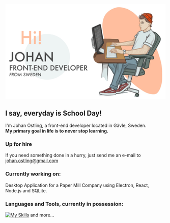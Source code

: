 ![alt text](Untitled_Artwork.jpg?raw=true)
## I say, everyday is School Day!
I'm Johan Östling, a front-end developer located in Gävle, Sweden.  
**My primary goal in life is to never stop learning.**

### Up for hire
If you need something done in a hurry, just send me an e-mail to johan.ostling@gmail.com

### Currently working on:
Desktop Application for a Paper Mill Company using Electron, React, Node.js and SQLite.

### Languages and Tools, currently in possession:

[![My Skills](https://skills.thijs.gg/icons?i=js,html,tailwind,react,figma,css,php,py)](https://skillicons.dev)
and more...

